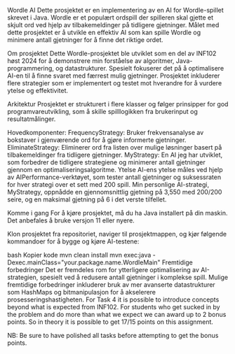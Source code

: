 Wordle AI
Dette prosjektet er en implementering av en AI for Wordle-spillet skrevet i Java. Wordle er et populært ordspill der spilleren skal gjette et skjult ord ved hjelp av tilbakemeldinger på tidligere gjetninger. Målet med dette prosjektet er å utvikle en effektiv AI som kan spille Wordle og minimere antall gjetninger for å finne det riktige ordet.

Om prosjektet
Dette Wordle-prosjektet ble utviklet som en del av INF102 høst 2024 for å demonstrere min forståelse av algoritmer, Java-programmering, og datastrukturer. Spesielt fokuserer det på å optimalisere AI-en til å finne svaret med færrest mulig gjetninger. Prosjektet inkluderer flere strategier som er implementert og testet mot hverandre for å vurdere ytelse og effektivitet.

Arkitektur
Prosjektet er strukturert i flere klasser og følger prinsipper for god programvareutvikling, som å skille spilllogikken fra brukerinput og resultatmålinger.

Hovedkomponenter:
FrequencyStrategy: Bruker frekvensanalyse av bokstaver i gjenværende ord for å gjøre informerte gjetninger.
EliminateStrategy: Eliminerer ord fra listen over mulige løsninger basert på tilbakemeldinger fra tidligere gjetninger.
MyStrategy: En AI jeg har utviklet, som forbedrer de tidligere strategiene og minimerer antall gjetninger gjennom en optimaliseringsalgoritme.
Ytelse
AI-ens ytelse måles ved hjelp av AIPerformance-verktøyet, som tester antall gjetninger og suksessraten for hver strategi over et sett med 200 spill. Min personlige AI-strategi, MyStrategy, oppnådde en gjennomsnittlig gjetning på 3,550 med 200/200 seire, og en maksimal gjetning på 6 i det verste tilfellet.

Komme i gang
For å kjøre prosjektet, må du ha Java installert på din maskin. Det anbefales å bruke versjon 11 eller nyere.

Klon prosjektet fra repositoriet, naviger til prosjektmappen, og kjør følgende kommandoer for å bygge og kjøre AI-testene:

bash
Kopier kode
mvn clean install
mvn exec:java -Dexec.mainClass="your.package.name.WordleMain"
Fremtidige forbedringer
Det er fremdeles rom for ytterligere optimalisering av AI-strategien, spesielt ved å redusere antall gjetninger i komplekse spill. Mulige fremtidige forbedringer inkluderer bruk av mer avanserte datastrukturer som HashMaps og bitmanipulasjon for å akselerere prosesseringshastigheten.
For Task 4 it is possible to introduce concepts beyond what is expected from INF102.
For students who get sucked in by the problem and do more than what we expect we can award up to 2 bonus points. So in theory it is possible to get 17/15 points on this assignment.

NB: Be sure to have polished all tasks before attempting to get the bonus points.
